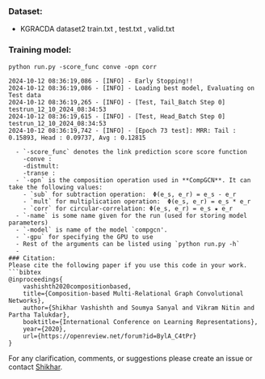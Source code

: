
### Dataset:

- KGRACDA dataset2 train.txt , test.txt , valid.txt

### Training model:
```shell
python run.py -score_func conve -opn corr

2024-10-12 08:36:19,086 - [INFO] - Early Stopping!!
2024-10-12 08:36:19,086 - [INFO] - Loading best model, Evaluating on Test data
2024-10-12 08:36:19,265 - [INFO] - [Test, Tail_Batch Step 0]    testrun_12_10_2024_08:34:53
2024-10-12 08:36:19,615 - [INFO] - [Test, Head_Batch Step 0]    testrun_12_10_2024_08:34:53
2024-10-12 08:36:19,742 - [INFO] - [Epoch 73 test]: MRR: Tail : 0.15893, Head : 0.09737, Avg : 0.12815

  - `-score_func` denotes the link prediction score score function
    -conve : 
    -distmult:
    -transe : 
  - `-opn` is the composition operation used in **CompGCN**. It can take the following values:
    - `sub` for subtraction operation:  Φ(e_s, e_r) = e_s - e_r
    - `mult` for multiplication operation:  Φ(e_s, e_r) = e_s * e_r
    - `corr` for circular-correlation: Φ(e_s, e_r) = e_s ★ e_r
  - `-name` is some name given for the run (used for storing model parameters)
  - `-model` is name of the model `compgcn'.
  - `-gpu` for specifying the GPU to use
  - Rest of the arguments can be listed using `python run.py -h`
  - 
### Citation:
Please cite the following paper if you use this code in your work.
```bibtex
@inproceedings{
    vashishth2020compositionbased,
    title={Composition-based Multi-Relational Graph Convolutional Networks},
    author={Shikhar Vashishth and Soumya Sanyal and Vikram Nitin and Partha Talukdar},
    booktitle={International Conference on Learning Representations},
    year={2020},
    url={https://openreview.net/forum?id=BylA_C4tPr}
}
```
For any clarification, comments, or suggestions please create an issue or contact [Shikhar](http://shikhar-vashishth.github.io).
